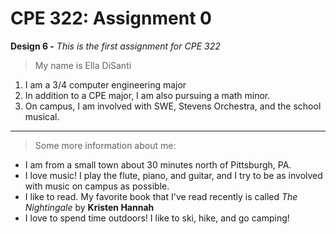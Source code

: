 # **CPE 322: Assignment 0**
**Design 6 -**
*This is the first assignment for CPE 322*
> My name is Ella DiSanti
1. I am a 3/4 computer engineering major
2. In addition to a CPE major, I am also pursuing a math minor.
3. On campus, I am involved with SWE, Stevens Orchestra, and the school musical.

---

> Some more information about me:
- I am from a small town about 30 minutes north of Pittsburgh, PA. 
- I love music! I play the flute, piano, and guitar, and I try to be as involved with music on campus as possible.
- I like to read. My favorite book that I've read recently is called *The Nightingale* by **Kristen Hannah**
- I love to spend time outdoors! I like to ski, hike, and go camping!

  

